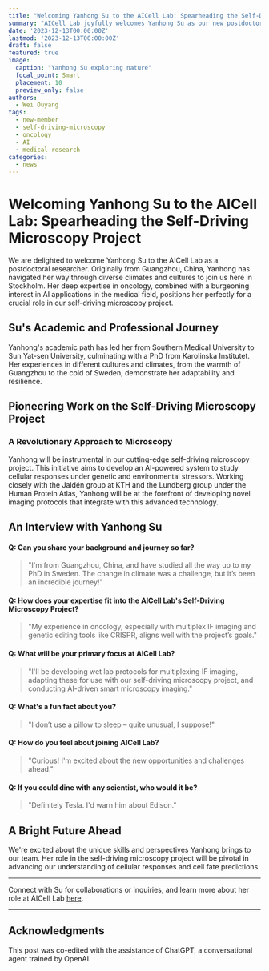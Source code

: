 ```yaml
---
title: "Welcoming Yanhong Su to the AICell Lab: Spearheading the Self-Driving Microscopy Project"
summary: "AICell Lab joyfully welcomes Yanhong Su as our new postdoctoral researcher. With her expertise in oncology, Yanhong will be a key contributor to our self-driving microscopy project."
date: '2023-12-13T00:00:00Z'
lastmod: '2023-12-13T00:00:00Z'
draft: false
featured: true
image:
  caption: "Yanhong Su exploring nature"
  focal_point: Smart
  placement: 10
  preview_only: false
authors:
  - Wei Ouyang
tags:
  - new-member
  - self-driving-microscopy
  - oncology
  - AI
  - medical-research
categories:
  - news
---
```

# Welcoming Yanhong Su to the AICell Lab: Spearheading the Self-Driving Microscopy Project

We are delighted to welcome Yanhong Su to the AICell Lab as a postdoctoral researcher. Originally from Guangzhou, China, Yanhong has navigated her way through diverse climates and cultures to join us here in Stockholm. Her deep expertise in oncology, combined with a burgeoning interest in AI applications in the medical field, positions her perfectly for a crucial role in our self-driving microscopy project.

## Su's Academic and Professional Journey

Yanhong's academic path has led her from Southern Medical University to Sun Yat-sen University, culminating with a PhD from Karolinska Institutet. Her experiences in different cultures and climates, from the warmth of Guangzhou to the cold of Sweden, demonstrate her adaptability and resilience.

## Pioneering Work on the Self-Driving Microscopy Project

### A Revolutionary Approach to Microscopy

Yanhong will be instrumental in our cutting-edge self-driving microscopy project. This initiative aims to develop an AI-powered system to study cellular responses under genetic and environmental stressors. Working closely with the Jaldén group at KTH and the Lundberg group under the Human Protein Atlas, Yanhong will be at the forefront of developing novel imaging protocols that integrate with this advanced technology.

## An Interview with Yanhong Su

#### Q: Can you share your background and journey so far?

> "I'm from Guangzhou, China, and have studied all the way up to my PhD in Sweden. The change in climate was a challenge, but it’s been an incredible journey!"

#### Q: How does your expertise fit into the AICell Lab's Self-Driving Microscopy Project?

> "My experience in oncology, especially with multiplex IF imaging and genetic editing tools like CRISPR, aligns well with the project’s goals."

#### Q: What will be your primary focus at AICell Lab?

> "I'll be developing wet lab protocols for multiplexing IF imaging, adapting these for use with our self-driving microscopy project, and conducting AI-driven smart microscopy imaging."

#### Q: What's a fun fact about you?

> "I don’t use a pillow to sleep – quite unusual, I suppose!"

#### Q: How do you feel about joining AICell Lab?

> "Curious! I'm excited about the new opportunities and challenges ahead."

#### Q: If you could dine with any scientist, who would it be?

> "Definitely Tesla. I'd warn him about Edison."

## A Bright Future Ahead

We're excited about the unique skills and perspectives Yanhong brings to our team. Her role in the self-driving microscopy project will be pivotal in advancing our understanding of cellular responses and cell fate predictions.

---

Connect with Su for collaborations or inquiries, and learn more about her role at AICell Lab [here](/authors/yanhong).

---

## Acknowledgments

This post was co-edited with the assistance of ChatGPT, a conversational agent trained by OpenAI.
